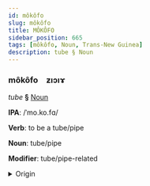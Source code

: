 ```yaml
---
id: môkôfo
slug: môkôfo
title: MÔKÔFO
sidebar_position: 665
tags: [môkôfo, Noun, Trans-New Guinea]
description: tube § Noun
---
```


### môkôfo&emsp;<span kind="abugida">ƶıɔıɤ</span>

*tube* **§** [Noun](../../tags/Noun)

**IPA**: /ˈmo.ko.fɑ/

**Verb**: to be a tube/pipe

**Noun**: tube/pipe

**Modifier**: tube/pipe-related

<details>
    <summary>Origin</summary>
    Zimakani mokova /mokova/<br/>
    <em>Trans-New Guinea Language Family</em>
</details>